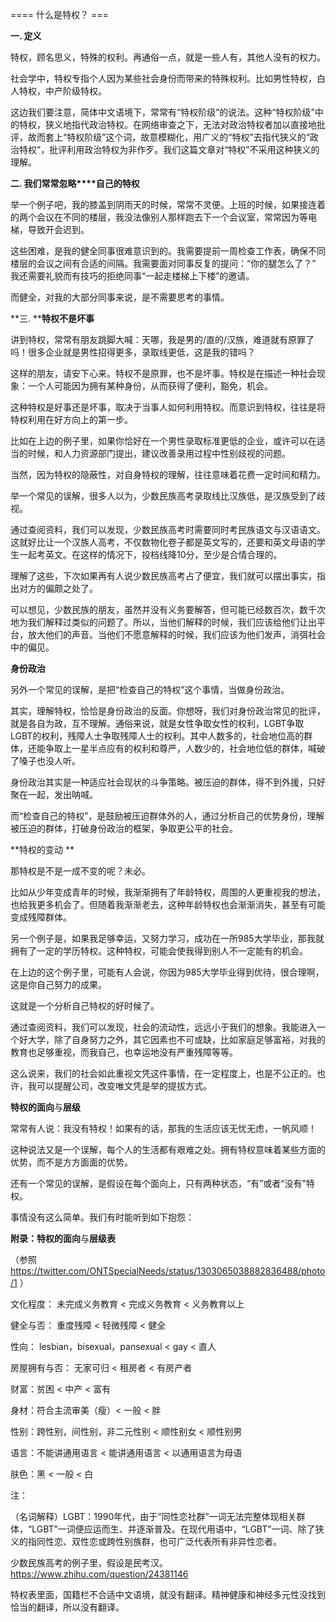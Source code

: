 ==== 什么是特权？ ===

**一. 定义**

特权，顾名思义，特殊的权利。再通俗一点，就是一些人有，其他人没有的权力。

社会学中，特权专指个人因为某些社会身份而带来的特殊权利。比如男性特权，白人特权，中产阶级特权。

这边我们要注意，简体中文语境下，常常有“特权阶级”的说法。这种“特权阶级”中的特权，狭义地指代政治特权。在网络审查之下，无法对政治特权者加以直接地批评，故而套上“特权阶级”这个词，故意模糊化，用广义的“特权”去指代狭义的“政治特权”，批评利用政治特权为非作歹。我们这篇文章对“特权”不采用这种狭义的理解。

**二. ****我们常常****忽略****自己的特权**

举一个例子吧，我的膝盖到阴雨天的时候，常常不灵便。上班的时候，如果接连着的两个会议在不同的楼层，我没法像别人那样跑去下一个会议室，常常因为等电梯，导致开会迟到。

这些困难，是我的健全同事很难意识到的。我需要提前一周检查工作表，确保不同楼层的会议之间有合适的间隔。我需要面对同事反复的提问：“你的腿怎么了？” 我还需要礼貌而有技巧的拒绝同事“一起走楼梯上下楼”的邀请。

而健全，对我的大部分同事来说，是不需要思考的事情。

**三. ****特权不是坏事**

讲到特权，常常有朋友跳脚大喊：天哪，我是男的/直的/汉族，难道就有原罪了吗！很多企业就是男性招得更多，录取线更低，这是我的错吗？

这样的朋友，请安下心来。特权不是原罪，也不是坏事。特权是在描述一种社会现象：一个人可能因为拥有某种身份，从而获得了便利，豁免，机会。

这种特权是好事还是坏事，取决于当事人如何利用特权。而意识到特权，往往是将特权利用在好方向上的第一步。

比如在上边的例子里，如果你恰好在一个男性录取标准更低的企业，或许可以在适当的时候，和人力资源部门提出，建议改善录用过程中性别歧视的问题。

当然，因为特权的隐蔽性，对自身特权的理解，往往意味着花费一定时间和精力。

举一个常见的误解，很多人以为，少数民族高考录取线比汉族低，是汉族受到了歧视。

通过查阅资料，我们可以发现，少数民族高考时需要同时考民族语文与汉语语文。这就好比让一个汉族人高考，不仅数物化卷子都是英文写的，还要和英文母语的学生一起考英文。在这样的情况下，投档线降10分，至少是合情合理的。

理解了这些，下次如果再有人说少数民族高考占了便宜，我们就可以摆出事实，指出对方的偏颇之处了。

可以想见，少数民族的朋友，虽然并没有义务要解答，但可能已经数百次，数千次地为我们解释过类似的问题了。所以，当他们解释的时候，我们应该给他们让出平台，放大他们的声音。当他们不愿意解释的时候，我们应该为他们发声，消弭社会中的偏见。

**身份政治**

另外一个常见的误解，是把“检查自己的特权”这个事情，当做身份政治。

其实，理解特权，恰恰是身份政治的反面。你想呀，我们对身份政治常见的批评，就是各自为政，互不理解。通俗来说，就是女性争取女性的权利，LGBT争取LGBT的权利，残障人士争取残障人士的权利。其中人数多的，社会地位高的群体，还能争取上一星半点应有的权利和尊严，人数少的，社会地位低的群体，喊破了嗓子也没人听。

身份政治其实是一种适应社会现状的斗争策略。被压迫的群体，得不到外援，只好聚在一起，发出呐喊。

而“检查自己的特权”，是鼓励被压迫群体外的人，通过分析自己的优势身份，理解被压迫的群体，打破身份政治的框架，争取更公平的社会。

**特权的变动 **

那特权是不是一成不变的呢？未必。

比如从少年变成青年的时候，我渐渐拥有了年龄特权，周围的人更重视我的想法，也给我更多机会了。但随着我渐渐老去，这种年龄特权也会渐渐消失，甚至有可能变成残障群体。

另一个例子是，如果我足够幸运，又努力学习，成功在一所985大学毕业，那我就拥有了一定的学历特权。这种特权，可能会使我得到别人不一定能有的机会。

在上边的这个例子里，可能有人会说，你因为985大学毕业得到优待，很合理啊，这是你自己努力的成果。

这就是一个分析自己特权的好时候了。

通过查阅资料，我们可以发现，社会的流动性，远远小于我们的想象。我能进入一个好大学，除了自身努力之外，其它因素也不可或缺，比如家庭足够富裕，对我的教育也足够重视，而我自己，也幸运地没有严重残障等等。

这么说来，我们的社会如此重视文凭这件事情，在一定程度上，也是不公正的。也许，我可以提醒公司，改变唯文凭是举的提拔方式。

**特权的面向**与**层级**

常常有人说：我没有特权！如果有的话，那我的生活应该无忧无虑，一帆风顺！

这种说法又是一个误解，每个人的生活都有艰难之处。拥有特权意味着某些方面的优势，而不是方方面面的优势。

还有一个常见的误解，是假设在每个面向上，只有两种状态，“有”或者“没有”特权。

事情没有这么简单。我们有时能听到如下抱怨：

**附录：特权的面向**与**层级表**

（参照 https://twitter.com/ONTSpecialNeeds/status/1303065038882836488/photo/1 ）

文化程度： 未完成义务教育 < 完成义务教育 < 义务教育以上

健全与否： 重度残障 < 轻微残障 < 健全

性向： lesbian，bisexual，pansexual < gay < 直人

房屋拥有与否： 无家可归 < 租房者 < 有房产者

财富：贫困 < 中产 < 富有

身材：符合主流审美（瘦）< 一般 < 胖

性别：跨性别，间性别，非二元性别 < 顺性别女 < 顺性别男

语言：不能讲通用语言 < 能讲通用语言 < 以通用语言为母语

肤色：黑 < 一般 < 白

注：

（名词解释）LGBT：1990年代，由于“同性恋社群”一词无法完整体现相关群体，“LGBT”一词便应运而生、并逐渐普及。在现代用语中，“LGBT”一词、除了狭义的指同性恋、双性恋或跨性别族群，也可广泛代表所有非异性恋者。

少数民族高考的例子里，假设是民考汉。https://www.zhihu.com/question/24381146

特权表里面，国籍栏不合适中文语境，就没有翻译。精神健康和神经多元性没找到恰当的翻译，所以没有翻译。